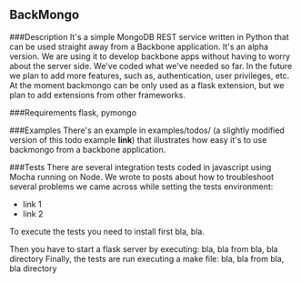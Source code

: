 ## BackMongo

###Description
It's a simple MongoDB REST service written in Python that can be used straight away from a Backbone application.
It's an alpha version.
We are using it to develop backbone apps without having to worry about the server side. We've coded what we've needed so far. In the future we plan to add more features, such as, authentication, user privileges, etc.
At the moment backmongo can be only used as a flask extension, but we plan to add extensions from other frameworks.

###Requirements
flask, pymongo

###Examples
There's an example in examples/todos/ (a slightly modified version of this todo example __link__) that illustrates how easy it's to use backmongo from a backbone application.

###Tests
There are several integration tests coded in javascript using Mocha running on Node.
We wrote to posts about how to troubleshoot several problems we came across while setting the tests environment:
 - link 1
 - link 2

 To execute the tests you need to install first bla, bla.

 Then you have to start a flask server by executing:
 bla, bla from bla, bla directory
 Finally, the tests are run executing a make file:
 bla, bla  from bla, bla directory








